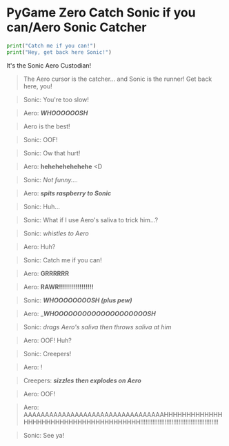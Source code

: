 # PyGame Zero Catch Sonic if you can/Aero Sonic Catcher

```python
print("Catch me if you can!")
print("Hey, get back here Sonic!")
```

It's the Sonic Aero Custodian!

> The Aero cursor is the catcher... and Sonic is the runner! Get back here, you!

> Sonic: You're too slow!

> Aero: __*WHOOOOOOSH*__

> Aero is the best!

> Sonic: OOF!

> Sonic: Ow that hurt!

> Aero: __hehehehehehehe__ <D

> Sonic: _Not funny...._

> Aero: __*spits raspberry to Sonic*__

> Sonic: Huh...

> Sonic: What if I use Aero's saliva to trick him...?
  
> Sonic: *whistles to Aero*
  
> Aero: Huh?
  
> Sonic: Catch me if you can!
 
> Aero: __GRRRRRR__
  
> Aero: __RAWR!!!!!!!!!!!!!!!!!__
  
> Sonic: __*WHOOOOOOOOSH (plus pew)*__

> Aero: ___*WHOOOOOOOOOOOOOOOOOOOOSH*__
  
> Sonic: *drags Aero's saliva then throws saliva at him*
  
> Aero: OOF! Huh?
  
> Sonic: Creepers!
  
> Aero: !
  
> Creepers: __*sizzles then explodes on Aero*__
  
> Aero: OOF!
  
> Aero: AAAAAAAAAAAAAAAAAAAAAAAAAAAAAAAAAHHHHHHHHHHHHHHHHHHHHHHHHHHHHHHHHHHHHHHH!!!!!!!!!!!!!!!!!!!!!!!!!!!!!!!!!!!!!!!!!!!!!
  
> Sonic: See ya!
